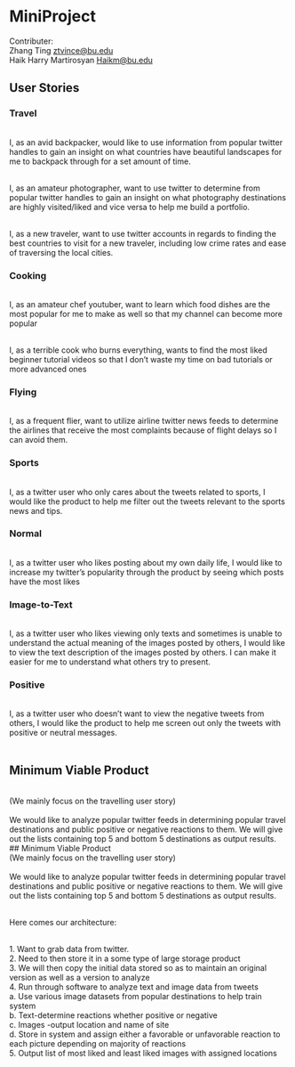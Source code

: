 # MiniProject


Contributer: <br>
Zhang Ting              ztvince@bu.edu <br>
Haik Harry Martirosyan  Haikm@bu.edu

## User Stories

### Travel
<br>I, as an avid backpacker, would like to use information from popular twitter handles to gain an insight on what countries have beautiful landscapes for me to backpack through for a set amount of time. 

<br>I, as an amateur photographer, want to use twitter to determine from popular twitter handles to gain an insight on what photography destinations are highly visited/liked and vice versa to help me build a portfolio. 

<br>I, as a new traveler, want to use twitter accounts in regards to finding the best countries to visit for a new traveler, including low crime rates and ease of traversing the local cities.
<br>
### Cooking
<br>I, as an amateur chef youtuber, want to learn which food dishes are the most popular for me to make as well so that my channel can become more popular

<br>I, as a terrible cook who burns everything, wants to find the most liked beginner tutorial videos so that I don’t waste my time on bad tutorials or more advanced ones
<br>
### Flying
<br>I, as a frequent flier, want to utilize airline twitter news feeds to determine the airlines that receive the most complaints because of flight delays so I can avoid them.
<br>
### Sports
<br>I, as a twitter user who only cares about the tweets related to sports, I would like the product to help me filter out the tweets relevant to the sports news and tips.
<br>
### Normal
<br>I, as a twitter user who likes posting about my own daily life, I would like to increase my twitter’s popularity through the product by seeing which posts have the most likes
<br>
### Image-to-Text
<br>I, as a twitter user who likes viewing only texts and sometimes is unable to understand the actual meaning of the images posted by others, I would like to view the text description of the images posted by others. I can make it easier for me to understand what others try to present.
<br>
### Positive
<br> I, as a twitter user who doesn’t want to view the negative tweets from others, I would like the product to help me screen out only the tweets with positive or neutral messages.
<br>
<br>
## Minimum Viable Product
<br>
(We mainly focus on the travelling user story)<br>
<br>We would like to analyze popular twitter feeds in determining popular travel destinations and public positive or negative reactions to them. We will give out the lists containing top 5 and bottom 5 destinations as output results.
<br>
## Minimum Viable Product
<br>
(We mainly focus on the travelling user story)<br>
<br>We would like to analyze popular twitter feeds in determining popular travel destinations and public positive or negative reactions to them. We will give out the lists containing top 5 and bottom 5 destinations as output results.
<br>
<br>

Here comes our architecture: <br>




<br>
1. Want to grab data from twitter.
<br>
2. Need to then store it in a some type of large storage product
<br>
3. We will then copy the initial data stored so as to maintain an original version as well as a version to analyze
<br>
4. Run through software to analyze text and image data from tweets<br>
a. Use various image datasets from popular destinations to help train system<br>
b. Text-determine reactions whether positive or negative<br>
c. Images -output location and name of site<br>
d. Store in system and assign either a favorable or unfavorable reaction to each picture depending on majority of reactions<br>
5. Output list of most liked and least liked images with assigned locations
<br>
